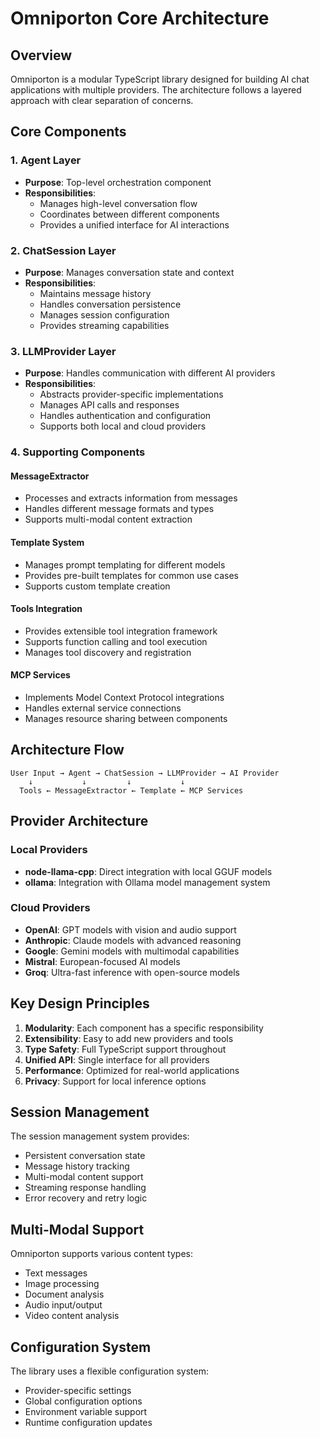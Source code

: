 # Omniporton Core Architecture

## Overview

Omniporton is a modular TypeScript library designed for building AI chat applications with multiple providers. The architecture follows a layered approach with clear separation of concerns.

## Core Components

### 1. Agent Layer
- **Purpose**: Top-level orchestration component
- **Responsibilities**: 
  - Manages high-level conversation flow
  - Coordinates between different components
  - Provides a unified interface for AI interactions

### 2. ChatSession Layer
- **Purpose**: Manages conversation state and context
- **Responsibilities**:
  - Maintains message history
  - Handles conversation persistence
  - Manages session configuration
  - Provides streaming capabilities

### 3. LLMProvider Layer
- **Purpose**: Handles communication with different AI providers
- **Responsibilities**:
  - Abstracts provider-specific implementations
  - Manages API calls and responses
  - Handles authentication and configuration
  - Supports both local and cloud providers

### 4. Supporting Components

#### MessageExtractor
- Processes and extracts information from messages
- Handles different message formats and types
- Supports multi-modal content extraction

#### Template System
- Manages prompt templating for different models
- Provides pre-built templates for common use cases
- Supports custom template creation

#### Tools Integration
- Provides extensible tool integration framework
- Supports function calling and tool execution
- Manages tool discovery and registration

#### MCP Services
- Implements Model Context Protocol integrations
- Handles external service connections
- Manages resource sharing between components

## Architecture Flow

```
User Input → Agent → ChatSession → LLMProvider → AI Provider
    ↓           ↓         ↓           ↓
  Tools ← MessageExtractor ← Template ← MCP Services
```

## Provider Architecture

### Local Providers
- **node-llama-cpp**: Direct integration with local GGUF models
- **ollama**: Integration with Ollama model management system

### Cloud Providers
- **OpenAI**: GPT models with vision and audio support
- **Anthropic**: Claude models with advanced reasoning
- **Google**: Gemini models with multimodal capabilities
- **Mistral**: European-focused AI models
- **Groq**: Ultra-fast inference with open-source models

## Key Design Principles

1. **Modularity**: Each component has a specific responsibility
2. **Extensibility**: Easy to add new providers and tools
3. **Type Safety**: Full TypeScript support throughout
4. **Unified API**: Single interface for all providers
5. **Performance**: Optimized for real-world applications
6. **Privacy**: Support for local inference options

## Session Management

The session management system provides:
- Persistent conversation state
- Message history tracking
- Multi-modal content support
- Streaming response handling
- Error recovery and retry logic

## Multi-Modal Support

Omniporton supports various content types:
- Text messages
- Image processing
- Document analysis
- Audio input/output
- Video content analysis

## Configuration System

The library uses a flexible configuration system:
- Provider-specific settings
- Global configuration options
- Environment variable support
- Runtime configuration updates